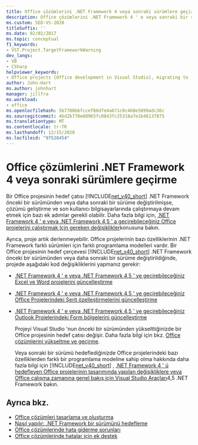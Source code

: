 ```yaml
---
title: Office çözümlerini .NET Framework 4 veya sonraki sürümlere geçirme
description: Office çözümlerini .NET Framework 4 ' e veya sonraki bir sürüme nasıl geçirebileceğinizi öğrenmek için projenizin çalışmaya devam etmesi gerekir.
ms.custom: SEO-VS-2020
titleSuffix: ''
ms.date: 02/02/2017
ms.topic: conceptual
f1_keywords:
- VST.Project.TargetFrameworkWarning
dev_langs:
- VB
- CSharp
helpviewer_keywords:
- Office projects [Office development in Visual Studio], migrating to .NET Framework 4
author: John-Hart
ms.author: johnhart
manager: jillfra
ms.workload:
- office
ms.openlocfilehash: 5b7780b6fccef86dfe4a671c0c468e5899adc36c
ms.sourcegitcommit: 4bd2b770e60965fc0843fc25318a7e1b46137875
ms.translationtype: MT
ms.contentlocale: tr-TR
ms.lasthandoff: 12/15/2020
ms.locfileid: "97528454"
---
```

# <a name="migrate-office-solutions-to-the-net-framework-4-or-later"></a>Office çözümlerini .NET Framework 4 veya sonraki sürümlere geçirme
  Bir Office projesinin hedef çatısı [!INCLUDE[net_v40_short](../sharepoint/includes/net-v40-short-md.md)] .NET Framework önceki bir sürümünden veya daha sonraki bir sürüme değiştirilmişse, çözümü geliştirme ve son kullanıcı bilgisayarlarında çalıştırmaya devam etmek için bazı ek adımlar gerekli olabilir. Daha fazla bilgi için, [.NET Framework 4 ' e veya .NET Framework 4,5 ' a geçirebileceğiniz Office projelerini çalıştırmak Için gereken değişiklikler](../vsto/required-changes-to-run-office-projects-that-you-migrate-to-the-dotnet-framework-4-or-the-dotnet-framework-4-5.md)konusuna bakın.

 Ayrıca, proje artık derlenmeyebilir. Office projelerinin bazı özelliklerinin .NET Framework farklı sürümleri için farklı programlama modelleri vardır. Bir Office projesinin hedef çerçevesi [!INCLUDE[net_v40_short](../sharepoint/includes/net-v40-short-md.md)] .NET Framework önceki bir sürümünden veya daha sonraki bir sürüme değiştirildiğinde, projede aşağıdaki kod değişikliklerini yapmanız gerekir:

- [.NET Framework 4 ' e veya .NET Framework 4,5 ' ye geçirebileceğiniz Excel ve Word projelerini güncelleştirme](../vsto/updating-excel-and-word-projects-that-you-migrate-to-the-dotnet-framework-4-or-the-dotnet-framework-4-5.md)

- [.NET Framework 4 ' e veya .NET Framework 4,5 ' ye geçirebileceğiniz Office Projelerindeki Şerit özelleştirmelerini güncelleştirme](update-ribbon-customizations-in-office-projects-to-migrate-to-dotnet-framework-4-or-4-5.md)

- [.NET Framework 4 ' e veya .NET Framework 4,5 ' ye geçirebileceğiniz Outlook Projelerindeki Form bölgelerini güncelleştirme](../vsto/updating-form-regions-in-outlook-projects-that-you-migrate-to-the-dotnet-framework-4-or-the-dotnet-framework-4-5.md)

  Projeyi Visual Studio 'nun önceki bir sürümünden yükselttiğinizde bir Office projesinin hedef çatısı değişir. Daha fazla bilgi için bkz. [Office çözümlerini yükseltme ve geçirme](../vsto/upgrading-and-migrating-office-solutions.md).

  Veya sonraki bir sürümü hedeflediğinizde Office projelerindeki bazı özelliklerden farklı bir programlama modeline sahip olma hakkında daha fazla bilgi için [!INCLUDE[net_v40_short](../sharepoint/includes/net-v40-short-md.md)] , [.NET Framework 4 ' ü hedefleyen Office projelerinin tasarımında yapılan değişikliklere veya](../vsto/changes-to-the-design-of-office-projects-that-target-the-dotnet-framework-4-or-the-dotnet-framework-4-5.md) [Office çalışma zamanına genel bakış için Visual Studio Araçları](../vsto/visual-studio-tools-for-office-runtime-overview.md)4,5 .NET Framework bakın.

## <a name="see-also"></a>Ayrıca bkz.
- [Office çözümleri tasarlama ve oluşturma](../vsto/designing-and-creating-office-solutions.md)
- [Nasıl yapılır: .NET Framework bir sürümünü hedefleme](../ide/visual-studio-multi-targeting-overview.md)
- [Office çözümlerinde hata giderme sorunları](../vsto/troubleshooting-errors-in-office-solutions.md)
- [Office çözümlerinde hatalar için ek destek](../vsto/additional-support-for-errors-in-office-solutions.md)

